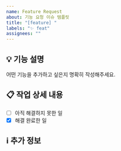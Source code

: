 ```yaml
---
name: Feature Request
about: 기능 요청 이슈 템플릿
title: "[feature] "
labels: "✨ feat"
assignees: ""
---
```


## 💡 기능 설명

<!-- 제안하려는 기능에 대해 간단히 설명해주세요. -->

어떤 기능을 추가하고 싶은지 명확히 작성해주세요.

## 📋 작업 상세 내용

<!-- 이 기능이 추가되면 어떤 결과가 나올지 설명해주세요. -->

- [ ] 아직 해결하지 못한 일
- [x] 해결 완료한 일

## ℹ️ 추가 정보

<!-- 참고 자료, 스크린샷, 또는 기타 도움이 될 만한 정보를 추가해주세요. -->
